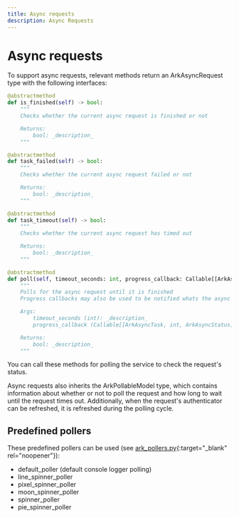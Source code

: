 ```yaml
---
title: Async requests
description: Async Requests
---
```


# Async requests

To support async requests, relevant methods return an ArkAsyncRequest type with the following interfaces:

```python
@abstractmethod
def is_finished(self) -> bool:
    """
    Checks whether the current async request is finished or not

    Returns:
        bool: _description_
    """

@abstractmethod
def task_failed(self) -> bool:
    """
    Checks whether the current async request failed or not

    Returns:
        bool: _description_
    """

@abstractmethod
def task_timeout(self) -> bool:
    """
    Checks whether the current async request has timed out

    Returns:
        bool: _description_
    """

@abstractmethod
def poll(self, timeout_seconds: int, progress_callback: Callable[[ArkAsyncTask, int, ArkAsyncStatus], None]) -> bool:
    """
    Polls for the async request until it is finished
    Progress callbacks may also be used to be notified whats the async request status

    Args:
        timeout_seconds (int): _description_
        progress_callback (Callable[[ArkAsyncTask, int, ArkAsyncStatus], None]): _description_

    Returns:
        bool: _description_
    """
```

You can call these methods for polling the service to check the request's status. 

Async requests also inherits the ArkPollableModel type, which contains information about whether or not to poll the request and how long to wait until the request times out. Additionally, when the request's authenticator can be refreshed, it is refreshed during the polling cycle.

## Predefined pollers

These predefined pollers can be used (see [ark_pollers.py](https://github.com/cyberark/ark-sdk-python/blob/feature/1.0.0/ark_sdk_python/common/ark_pollers.py){:target="_blank" rel="noopener"}):

- default_poller (default console logger polling)
- line_spinner_poller
- pixel_spinner_poller
- moon_spinner_poller
- spinner_poller
- pie_spinner_poller

